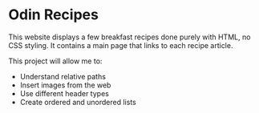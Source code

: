 # Odin Recipes

This website displays a few breakfast recipes done purely with HTML, no CSS styling. It contains a main page that links to each recipe article.

This project will allow me to:
- Understand relative paths
- Insert images from the web
- Use different header types
- Create ordered and unordered lists